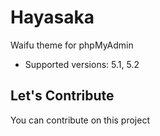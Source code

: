# Hayasaka

Waifu theme for phpMyAdmin

- Supported versions: 5.1, 5.2

## Let's Contribute
You can contribute on this project
